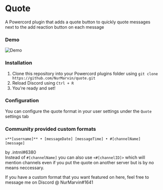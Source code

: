 # Quote
A Powercord plugin that adds a quote button to quickly quote messages next to the add reaction button on each message

### Demo
![Demo](https://axolotl.club/B89Xdzij.gif?key=HailTheAxolotlwMRSLyV)

### Installation
1. Clone this repository into your Powercord plugins folder using `git clone https://github.com/NurMarvin/quote.git`
2. Reload Discord using `Ctrl + R`
3. You're ready and set!

### Configuration
You can configure the quote format in your user settings under the `Quote` settings tab

### Community provided custom formats
```
>**[username]** • [messageDate] [messageTime] • #[channelName]
[message]
```
by .intrnl#6380 \
Instead of `#[channelName]` you can also use `<#[channelID]>` which will mention channels even if you put the quote on another server but is by no means neccessary.

If you have a custom format that you want featured on here, feel free to message me on Discord @ NurMarvin#1641 